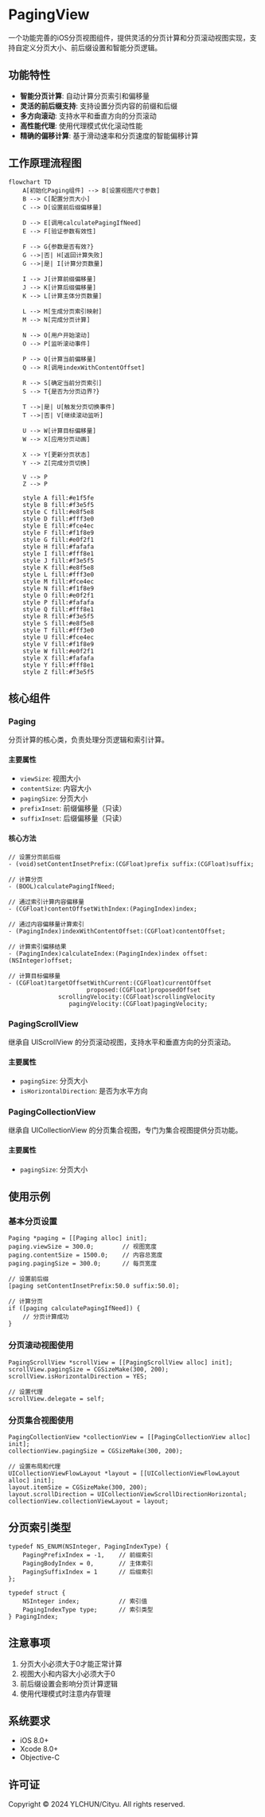 # PagingView

一个功能完善的iOS分页视图组件，提供灵活的分页计算和分页滚动视图实现，支持自定义分页大小、前后缀设置和智能分页逻辑。

## 功能特性

- **智能分页计算**: 自动计算分页索引和偏移量
- **灵活的前后缀支持**: 支持设置分页内容的前缀和后缀
- **多方向滚动**: 支持水平和垂直方向的分页滚动
- **高性能代理**: 使用代理模式优化滚动性能
- **精确的偏移计算**: 基于滑动速率和分页速度的智能偏移计算

## 工作原理流程图

```mermaid
flowchart TD
    A[初始化Paging组件] --> B[设置视图尺寸参数]
    B --> C[配置分页大小]
    C --> D[设置前后缀偏移量]
    
    D --> E[调用calculatePagingIfNeed]
    E --> F[验证参数有效性]
    
    F --> G{参数是否有效?}
    G -->|否| H[返回计算失败]
    G -->|是| I[计算分页数量]
    
    I --> J[计算前缀偏移量]
    J --> K[计算后缀偏移量]
    K --> L[计算主体分页数量]
    
    L --> M[生成分页索引映射]
    M --> N[完成分页计算]
    
    N --> O[用户开始滚动]
    O --> P[监听滚动事件]
    
    P --> Q[计算当前偏移量]
    Q --> R[调用indexWithContentOffset]
    
    R --> S[确定当前分页索引]
    S --> T{是否为分页边界?}
    
    T -->|是| U[触发分页切换事件]
    T -->|否| V[继续滚动监听]
    
    U --> W[计算目标偏移量]
    W --> X[应用分页动画]
    
    X --> Y[更新分页状态]
    Y --> Z[完成分页切换]
    
    V --> P
    Z --> P
    
    style A fill:#e1f5fe
    style B fill:#f3e5f5
    style C fill:#e8f5e8
    style D fill:#fff3e0
    style E fill:#fce4ec
    style F fill:#f1f8e9
    style G fill:#e0f2f1
    style H fill:#fafafa
    style I fill:#fff8e1
    style J fill:#f3e5f5
    style K fill:#e8f5e8
    style L fill:#fff3e0
    style M fill:#fce4ec
    style N fill:#f1f8e9
    style O fill:#e0f2f1
    style P fill:#fafafa
    style Q fill:#fff8e1
    style R fill:#f3e5f5
    style S fill:#e8f5e8
    style T fill:#fff3e0
    style U fill:#fce4ec
    style V fill:#f1f8e9
    style W fill:#e0f2f1
    style X fill:#fafafa
    style Y fill:#fff8e1
    style Z fill:#f3e5f5
```

## 核心组件

### Paging
分页计算的核心类，负责处理分页逻辑和索引计算。

#### 主要属性
- `viewSize`: 视图大小
- `contentSize`: 内容大小
- `pagingSize`: 分页大小
- `prefixInset`: 前缀偏移量（只读）
- `suffixInset`: 后缀偏移量（只读）

#### 核心方法
```objc
// 设置分页前后缀
- (void)setContentInsetPrefix:(CGFloat)prefix suffix:(CGFloat)suffix;

// 计算分页
- (BOOL)calculatePagingIfNeed;

// 通过索引计算内容偏移量
- (CGFloat)contentOffsetWithIndex:(PagingIndex)index;

// 通过内容偏移量计算索引
- (PagingIndex)indexWithContentOffset:(CGFloat)contentOffset;

// 计算索引偏移结果
- (PagingIndex)calculateIndex:(PagingIndex)index offset:(NSInteger)offset;

// 计算目标偏移量
- (CGFloat)targetOffsetWithCurrent:(CGFloat)currentOffset 
                      proposed:(CGFloat)proposedOffset 
              scrollingVelocity:(CGFloat)scrollingVelocity 
                 pagingVelocity:(CGFloat)pagingVelocity;
```

### PagingScrollView
继承自 UIScrollView 的分页滚动视图，支持水平和垂直方向的分页滚动。

#### 主要属性
- `pagingSize`: 分页大小
- `isHorizontalDirection`: 是否为水平方向

### PagingCollectionView
继承自 UICollectionView 的分页集合视图，专门为集合视图提供分页功能。

#### 主要属性
- `pagingSize`: 分页大小

## 使用示例

### 基本分页设置
```objc
Paging *paging = [[Paging alloc] init];
paging.viewSize = 300.0;        // 视图宽度
paging.contentSize = 1500.0;    // 内容总宽度
paging.pagingSize = 300.0;      // 每页宽度

// 设置前后缀
[paging setContentInsetPrefix:50.0 suffix:50.0];

// 计算分页
if ([paging calculatePagingIfNeed]) {
    // 分页计算成功
}
```

### 分页滚动视图使用
```objc
PagingScrollView *scrollView = [[PagingScrollView alloc] init];
scrollView.pagingSize = CGSizeMake(300, 200);
scrollView.isHorizontalDirection = YES;

// 设置代理
scrollView.delegate = self;
```

### 分页集合视图使用
```objc
PagingCollectionView *collectionView = [[PagingCollectionView alloc] init];
collectionView.pagingSize = CGSizeMake(300, 200);

// 设置布局和代理
UICollectionViewFlowLayout *layout = [[UICollectionViewFlowLayout alloc] init];
layout.itemSize = CGSizeMake(300, 200);
layout.scrollDirection = UICollectionViewScrollDirectionHorizontal;
collectionView.collectionViewLayout = layout;
```

## 分页索引类型

```objc
typedef NS_ENUM(NSInteger, PagingIndexType) {
    PagingPrefixIndex = -1,    // 前缀索引
    PagingBodyIndex = 0,       // 主体索引
    PagingSuffixIndex = 1      // 后缀索引
};

typedef struct {
    NSInteger index;           // 索引值
    PagingIndexType type;      // 索引类型
} PagingIndex;
```

## 注意事项

1. 分页大小必须大于0才能正常计算
2. 视图大小和内容大小必须大于0
3. 前后缀设置会影响分页计算逻辑
4. 使用代理模式时注意内存管理

## 系统要求

- iOS 8.0+
- Xcode 8.0+
- Objective-C

## 许可证

Copyright © 2024 YLCHUN/Cityu. All rights reserved.
